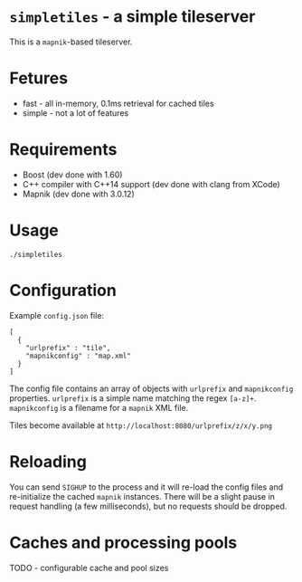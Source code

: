 # `simpletiles` - a simple tileserver

This is a `mapnik`-based tileserver.

# Fetures

  - fast - all in-memory, 0.1ms retrieval for cached tiles
  - simple - not a lot of features

# Requirements

  - Boost (dev done with 1.60)
  - C++ compiler with C++14 support (dev done with clang from XCode)
  - Mapnik (dev done with 3.0.12)

# Usage

`./simpletiles`

# Configuration

Example `config.json` file:

```
[
  {
    "urlprefix" : "tile",
    "mapnikconfig" : "map.xml"
  }
]
```

The config file contains an array of objects with `urlprefix` and `mapnikconfig` properties.
`urlprefix` is a simple name matching the regex `[a-z]+`.
`mapnikconfig` is a filename for a `mapnik` XML file.

Tiles become available at `http://localhost:8080/urlprefix/z/x/y.png`

# Reloading

You can send `SIGHUP` to the process and it will re-load the config files and re-initialize
the cached `mapnik` instances.  There will be a slight pause in request handling (a few milliseconds),
but no requests should be dropped.

# Caches and processing pools

TODO - configurable cache and pool sizes
